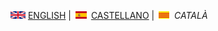 <img src="en.png" alt="English"> [ENGLISH](download.md) | <img src="es.png" alt="Castellano"> [CASTELLANO](descargar.md) | <img src="ca.png" alt="Català"> *CATALÀ*
